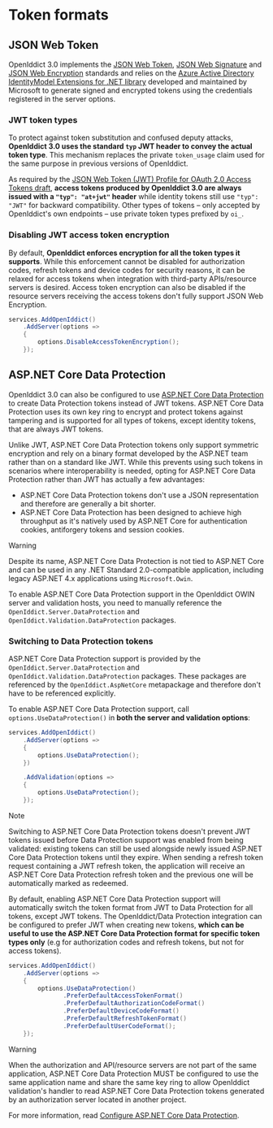 # Token formats

## JSON Web Token

OpenIddict 3.0 implements the [JSON Web Token](https://tools.ietf.org/html/rfc7519), [JSON Web Signature](https://tools.ietf.org/html/rfc7515)
and [JSON Web Encryption](https://tools.ietf.org/html/rfc7516) standards and relies on the
[Azure Active Directory IdentityModel Extensions for .NET library](https://github.com/AzureAD/azure-activedirectory-identitymodel-extensions-for-dotnet/)
developed and maintained by Microsoft to generate signed and encrypted tokens using the credentials registered in the server options.

### JWT token types

To protect against token substitution and confused deputy attacks, **OpenIddict 3.0 uses the standard `typ` JWT header to convey the actual token type**.
This mechanism replaces the private `token_usage` claim used for the same purpose in previous versions of OpenIddict.

As required by the [JSON Web Token (JWT) Profile for OAuth 2.0 Access Tokens draft](https://tools.ietf.org/html/draft-ietf-oauth-access-token-jwt-04#section-2.1),
**access tokens produced by OpenIddict 3.0 are always issued with a `"typ": "at+jwt"` header** while identity tokens still use `"typ": "JWT"` for backward compatibility.
Other types of tokens – only accepted by OpenIddict's own endpoints – use private token types prefixed by `oi_`.

### Disabling JWT access token encryption

By default, **OpenIddict enforces encryption for all the token types it supports**. While this enforcement cannot be disabled for authorization codes,
refresh tokens and device codes for security reasons, it can be relaxed for access tokens when integration with third-party APIs/resource servers is desired.
Access token encryption can also be disabled if the resource servers receiving the access tokens don't fully support JSON Web Encryption.

```csharp
services.AddOpenIddict()
    .AddServer(options =>
    {
        options.DisableAccessTokenEncryption();
    });
```

## ASP.NET Core Data Protection

OpenIddict 3.0 can also be configured to use [ASP.NET Core Data Protection](https://docs.microsoft.com/en-us/aspnet/core/security/data-protection/introduction) to create
Data Protection tokens instead of JWT tokens. ASP.NET Core Data Protection uses its own key ring to encrypt and protect tokens against tampering and is supported for all
types of tokens, except identity tokens, that are always JWT tokens.

Unlike JWT, ASP.NET Core Data Protection tokens only support symmetric encryption and rely on a binary format developed by the ASP.NET team rather than on a standard like JWT.
While this prevents using such tokens in scenarios where interoperability is needed, opting for ASP.NET Core Data Protection rather than JWT has actually a few advantages:
  - ASP.NET Core Data Protection tokens don't use a JSON representation and therefore are generally a bit shorter.
  - ASP.NET Core Data Protection has been designed to achieve high throughput as it's natively used by ASP.NET Core for authentication cookies,
  antiforgery tokens and session cookies.

> [!WARNING]
> Despite its name, ASP.NET Core Data Protection is not tied to ASP.NET Core and can be used in any
> .NET Standard 2.0-compatible application, including legacy ASP.NET 4.x applications using `Microsoft.Owin`.
>
> To enable ASP.NET Core Data Protection support in the OpenIddict OWIN server and validation hosts, you need to
> manually reference the `OpenIddict.Server.DataProtection` and `OpenIddict.Validation.DataProtection` packages.

### Switching to Data Protection tokens

ASP.NET Core Data Protection support is provided by the `OpenIddict.Server.DataProtection` and `OpenIddict.Validation.DataProtection` packages.
These packages are referenced by the `OpenIddict.AspNetCore` metapackage and therefore don't have to be referenced explicitly.

To enable ASP.NET Core Data Protection support, call `options.UseDataProtection()` in **both the server and validation options**:

```csharp
services.AddOpenIddict()
    .AddServer(options =>
    {
        options.UseDataProtection();
    })

    .AddValidation(options =>
    {
        options.UseDataProtection();
    });
```

> [!NOTE]
> Switching to ASP.NET Core Data Protection tokens doesn't prevent JWT tokens issued before Data Protection support was enabled from being validated:
> existing tokens can still be used alongside newly issued ASP.NET Core Data Protection tokens until they expire. When sending a refresh token request containing
> a JWT refresh token, the application will receive an ASP.NET Core Data Protection refresh token and the previous one will be automatically marked as redeemed.

By default, enabling ASP.NET Core Data Protection support will automatically switch the token format from JWT to Data Protection for all tokens, except JWT tokens.
The OpenIddict/Data Protection integration can be configured to prefer JWT when creating new tokens, **which can be useful to use the ASP.NET Core Data Protection
format for specific token types only** (e.g for authorization codes and refresh tokens, but not for access tokens).

```csharp
services.AddOpenIddict()
    .AddServer(options =>
    {
        options.UseDataProtection()
               .PreferDefaultAccessTokenFormat()
               .PreferDefaultAuthorizationCodeFormat()
               .PreferDefaultDeviceCodeFormat()
               .PreferDefaultRefreshTokenFormat()
               .PreferDefaultUserCodeFormat();
    });
```

> [!WARNING]
> When the authorization and API/resource servers are not part of the same application, ASP.NET Core Data Protection MUST be configured to use
> the same application name and share the same key ring to allow OpenIddict validation's handler to read ASP.NET Core Data Protection tokens
> generated by an authorization server located in another project.
>
> For more information, read [Configure ASP.NET Core Data Protection](https://docs.microsoft.com/en-us/aspnet/core/security/data-protection/configuration/overview).